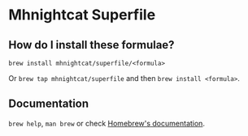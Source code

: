 # Mhnightcat Superfile

## How do I install these formulae?

`brew install mhnightcat/superfile/<formula>`

Or `brew tap mhnightcat/superfile` and then `brew install <formula>`.

## Documentation

`brew help`, `man brew` or check [Homebrew's documentation](https://docs.brew.sh).
